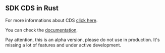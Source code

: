 ## SDK CDS in Rust

For more informations about CDS [click here](https://ovh.github.io/cds/).

You can check the [documentation](https://docs.rs/sdk-cds/latest/sdk_cds/).

Pay attention, this is an alpha version, please do not use in production. It's missing a lot of features and under active development.